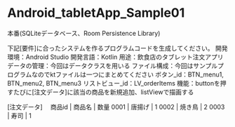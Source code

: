 # Android_tabletApp_Sample01

本番(SQLiteデータベース、Room Persistence Library)

下記[要件]に合ったシステムを作るプログラムコードを生成してください。
開発環境：Android Studio
開発言語：Kotlin
用途：飲食店のタブレット注文アプリ
データの管理：今回はデータクラスを用いる
ファイル構成：今回はサンプルプログラムなのでktファイルは一つにまとめてください
ボタン_id：BTN_menu1, BTN_menu2, BTN_menu3
リストビュー_id：LV_orderItems
機能：buttonを押すたびに[注文データ]に該当の商品を新規追加、listViewで描画する

[注文データ]　
商品id | 商品名 | 数量
0001 | 唐揚げ | 1
0002 | 焼き鳥 | 2
0003 | 寿司 | 1
